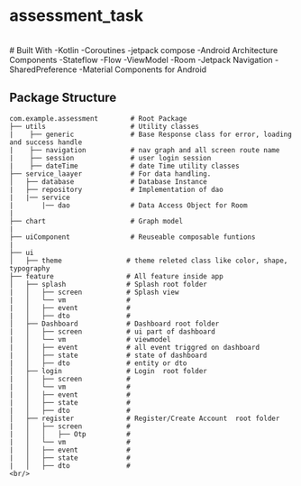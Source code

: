 # assessment_task

<br/> 
# Built With
  -Kotlin
  -Coroutines
  -jetpack compose
  -Android Architecture Components
  -Stateflow
  -Flow
  -ViewModel
  -Room
  -Jetpack Navigation
  -SharedPreference
  -Material Components for Android
<br/>

## Package Structure  
    
    com.example.assessment        # Root Package
    ├── utils                     # Utility classes
    |    ├── generic              # Base Response class for error, loading and success handle
    |    ├── navigation           # nav graph and all screen route name
    |    ├── session              # user login session
    |    ├── dateTime             # date Time utility classes
    ├── service_laayer            # For data handling.
    │   ├── database              # Database Instance
    |   ├── repository            # Implementation of dao  
    |   |── service  
    |       |── dao               # Data Access Object for Room 
    |
    ├── chart                     # Graph model
    |
    ├── uiComponent               # Reuseable composable funtions
    |
    ├── ui  
    │   ├── theme                # theme releted class like color, shape, typography
    ├── feature                  # All feature inside app
    │   ├── splash               # Splash root folder
    |   │   ├── screen           # Splash view
    |   │   └── vm               # 
    |   │   ├── event            #
    |   │   ├── dto              #      
    │   ├── Dashboard            # Dashboard root folder
    |   │   ├── screen           # ui part of dashboard
    |   │   └── vm               # viewmodel
    |   │   ├── event            # all event triggred on dashboard
    |   │   ├── state            # state of dashboard 
    |   │   ├── dto              # entity or dto      
    │   ├── login                # Login  root folder
    |   │   ├── screen           # 
    |   │   └── vm               # 
    |   │   ├── event            # 
    |   │   ├── state            # 
    |   │   ├── dto              #     
    │   ├── register             # Register/Create Account  root folder
    |   │   ├── screen           # 
    |   │   │   ├── Otp          #     
    |   │   └── vm               #
    |   │   ├── event            # 
    |   │   ├── state            #
    |   │   ├── dto              #    
    <br/>